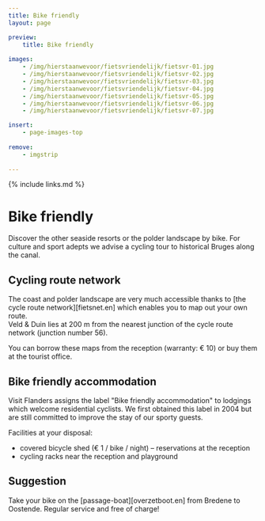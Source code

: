 ```yaml
---
title: Bike friendly
layout: page

preview:
    title: Bike friendly
    
images:
    - /img/hierstaanwevoor/fietsvriendelijk/fietsvr-01.jpg
    - /img/hierstaanwevoor/fietsvriendelijk/fietsvr-02.jpg
    - /img/hierstaanwevoor/fietsvriendelijk/fietsvr-03.jpg
    - /img/hierstaanwevoor/fietsvriendelijk/fietsvr-04.jpg
    - /img/hierstaanwevoor/fietsvriendelijk/fietsvr-05.jpg
    - /img/hierstaanwevoor/fietsvriendelijk/fietsvr-06.jpg
    - /img/hierstaanwevoor/fietsvriendelijk/fietsvr-07.jpg

insert:
    - page-images-top
    
remove:
    - imgstrip
    
---
```



{% include links.md %}

# Bike friendly

Discover the other seaside resorts or the polder landscape by bike. For culture and sport adepts we advise a cycling tour to historical Bruges along the canal.


## Cycling route network

The coast and polder landscape are very much accessible thanks to [the cycle route network][fietsnet.en] which enables you to map out your own route.<br>
Veld & Duin lies at 200 m from the nearest junction of the cycle route network (junction number 56).

You can borrow these maps from the reception (warranty: € 10) or buy them at the tourist office.


## Bike friendly accommodation

Visit Flanders assigns the label "Bike friendly accommodation" to lodgings which welcome residential cyclists.
We first obtained this label in 2004 but are still committed to improve the stay of our sporty guests.

Facilities at your disposal:


- covered bicycle shed (€ 1 / bike / night) – reservations at the reception
- cycling racks near the reception and playground


## Suggestion

Take your bike on the [passage-boat][overzetboot.en] from Bredene to Oostende. Regular service and free of charge!


